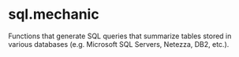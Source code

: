 # sql.mechanic
Functions that generate SQL queries that summarize tables stored in various databases (e.g. Microsoft SQL Servers, Netezza, DB2, etc.).
